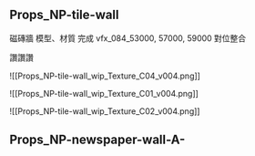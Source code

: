 ## Props_NP-tile-wall
磁磚牆 模型、材質 完成
vfx_084_53000, 57000, 59000 對位整合

讚讚讚

![[Props_NP-tile-wall_wip_Texture_C04_v004.png]]


![[Props_NP-tile-wall_wip_Texture_C01_v004.png]]

![[Props_NP-tile-wall_wip_Texture_C02_v004.png]]



## Props_NP-newspaper-wall-A-